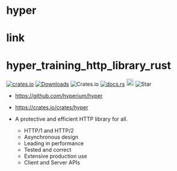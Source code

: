 # hyper

# link

# hyper_training_http_library_rust

[![crates.io](https://img.shields.io/crates/v/hyper.svg)](https://crates.io/crates/hyper)
[![Downloads](https://img.shields.io/crates/d/hyper.svg)](https://crates.io/crates/hyper)
![Crates.io](https://img.shields.io/crates/l/hyper)
[![docs.rs](https://docs.rs/hyper/badge.svg)](https://docs.rs/hyper)
<a href="https://github.com/hyperium/hyper"><img alt="githubicon" width="20px" src="https://user-images.githubusercontent.com/67513038/218287708-001511d7-1cce-42d3-92d2-4a61193b38f0.png" /></a>
![Star](https://img.shields.io/github/stars/hyperium/hyper.svg)

- https://github.com/hyperium/hyper
- https://crates.io/crates/hyper

- A protective and efficient HTTP library for all.

  - HTTP/1 and HTTP/2
  - Asynchronous design
  - Leading in performance
  - Tested and correct
  - Extensive production use
  - Client and Server APIs
